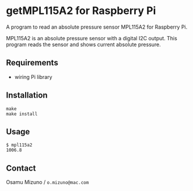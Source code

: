 getMPL115A2 for Raspberry Pi
========

A program to read an absolute pressure sensor MPL115A2 for Raspberry Pi.

MPL115A2 is an absolute pressure sensor with a digital I2C output.
This program reads the sensor and shows current absolute pressure.

## Requirements

- wiring Pi library

## Installation

    make
    make install

## Usage

    $ mpl115a2
    1006.8

## Contact
Osamu Mizuno / `o.mizuno@mac.com`
